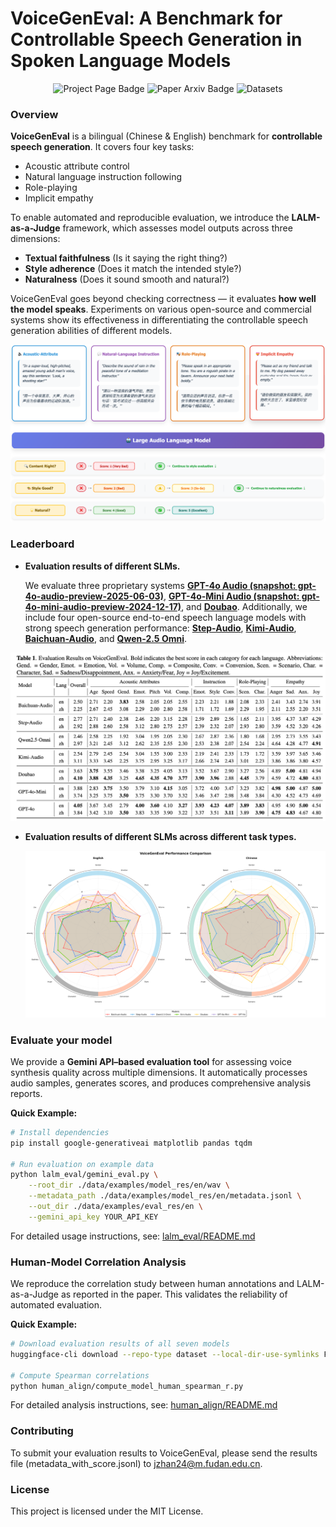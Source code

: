 # VoiceGenEval: A Benchmark for Controllable Speech Generation in Spoken Language Models

<div align="center">  
  <a href="https://junzhan2000.github.io/VoiceGenEval.github.io/" style="text-decoration:none;">
    <img src="https://img.shields.io/badge/Project-Page-Green" alt="Project Page Badge">
  </a>
  <a href="https://arxiv.org/abs/2501.00000" style="text-decoration:none;">
    <img src="https://img.shields.io/badge/Paper-Arxiv-red" alt="Paper Arxiv Badge">
  </a> 
  <a href="https://huggingface.co/datasets/zhanjun/VoiceGenEval" style="text-decoration:none;">
    <img src="https://img.shields.io/badge/Datasets-HuggingFace-yellow" alt="Datasets">
  </a>
</div>

### Overview

**VoiceGenEval** is a bilingual (Chinese & English) benchmark for **controllable speech generation**. It covers four key tasks:

- Acoustic attribute control
- Natural language instruction following
- Role-playing
- Implicit empathy

To enable automated and reproducible evaluation, we introduce the **LALM-as-a-Judge** framework, which assesses model outputs across three dimensions:

- **Textual faithfulness** (Is it saying the right thing?)
- **Style adherence** (Does it match the intended style?)
- **Naturalness** (Does it sound smooth and natural?)

VoiceGenEval goes beyond checking correctness — it evaluates **how well the model speaks**. Experiments on various open-source and commercial systems show its effectiveness in differentiating the controllable speech generation abilities of different models.

![](data/images/main-picture.png)

### Leaderboard

- **Evaluation results of different SLMs.**

  We evaluate three proprietary systems [**GPT-4o Audio (snapshot: gpt-4o-audio-preview-2025-06-03)**](https://platform.openai.com/docs/models/gpt-4oaudio-preview), [**GPT-4o-Mini Audio (snapshot: gpt-4o-mini-audio-preview-2024-12-17)**](https://platform.openai.com/docs/models/gpt-4o-mini), and [**Doubao**](https://www.volcengine.com/docs/6561/1594356). Additionally, we include four open-source end-to-end speech language models with strong speech generation performance: [**Step-Audio**](https://github.com/stepfun-ai/Step-Audio), [**Kimi-Audio**](https://github.com/MoonshotAI/Kimi-Audio), [**Baichuan-Audio**](https://github.com/baichuan-inc/Baichuan-Audio), and [**Qwen-2.5 Omni**](https://github.com/QwenLM/Qwen2.5-Omni).

![](data/images/leaderboard.png)

- **Evaluation results of different SLMs across different task types.**

  ![](data/images/voicegeneval_combined.png)

### Evaluate your model

We provide a **Gemini API–based evaluation tool** for assessing voice synthesis quality across multiple dimensions. It automatically processes audio samples, generates scores, and produces comprehensive analysis reports.

**Quick Example:**

```bash
# Install dependencies
pip install google-generativeai matplotlib pandas tqdm

# Run evaluation on example data
python lalm_eval/gemini_eval.py \
    --root_dir ./data/examples/model_res/en/wav \
    --metadata_path ./data/examples/model_res/en/metadata.jsonl \
    --out_dir ./data/examples/eval_res/en \
    --gemini_api_key YOUR_API_KEY
```

For detailed usage instructions, see: [lalm_eval/README.md](https://poe.com/chat/lalm_eval/README.md)

### Human-Model Correlation Analysis

We reproduce the correlation study between human annotations and LALM-as-a-Judge as reported in the paper. This validates the reliability of automated evaluation.

**Quick Example:**

```bash
# Download evaluation results of all seven models
huggingface-cli download --repo-type dataset --local-dir-use-symlinks False zhanjun/VoiceGenEval-eval-results --local-dir VoiceGenEval-eval-results

# Compute Spearman correlations
python human_align/compute_model_human_spearman_r.py
```

For detailed analysis instructions, see: [human_align/README.md](https://poe.com/chat/human_align/README.md)

### Contributing

To submit your evaluation results to VoiceGenEval, please send the results file (metadata_with_score.jsonl) to [jzhan24@m.fudan.edu.cn](mailto:jzhan24@m.fudan.edu.cn).

### License

This project is licensed under the MIT License.
